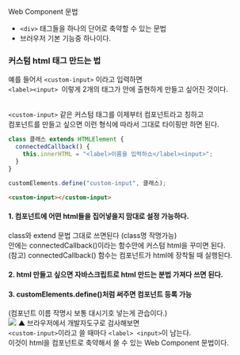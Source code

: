 Web Component 문법

- `<div>` 태그들을 하나의 단어로 축약할 수 있는 문법
- 브러우저 기본 기능중 하나이다.

### 커스텀 html 태그 만드는 법

예를 들어서 `<custom-input>` 이라고 입력하면 <br>
`<label><input> `이렇게 2개의 태그가 안에 출현하게 만들고 싶어진 것이다.<br>
<br>

`<custom-input>` 같은 커스텀 태그를 이제부터 컴포넌트라고 칭하고<br>
컴포넌트를 만들고 싶으면 이런 형식에 따라서 그대로 타이핑만 하면 된다.<br>

```js
class 클래스 extends HTMLElement {
  connectedCallback() {
    this.innerHTML = "<label>이름을 입력하쇼</label><input>";
  }
}

customElements.define("custom-input", 클래스);
```

```html
<custom-input></custom-input>
```

#### 1. 컴포넌트에 어떤 html들을 집어넣을지 맘대로 설정 가능하다.

class와 extend 문법 그대로 쓰면된다 (class명 작명가능)<br>
안에는 connectedCallback()이라는 함수안에 커스텀 html을 꾸미면 된다.<br>
(참고) connectedCallback() 함수는 컴포넌트가 html에 장착될 때 실행된다.<br>

#### 2. html 만들고 싶으면 자바스크립트로 html 만드는 분법 가져다 쓰면 된다.

#### 3. customElements.define()처럼 써주면 컴포넌트 등록 가능

(컴포넌트 이름 작명시 보통 대시기호 넣는게 관습이다.)<br>
![](https://velog.velcdn.com/images/hosickk/post/ff17dfeb-ff50-45a0-bf0e-ed5d3ffbbef3/image.png)
▲ 브라우저에서 개발자도구로 검사해보면<br>
`<custom-input>`이라고 쓸 때마다 `<label> <input>`이 남는다.<br>
이것이 html을 컴포넌트로 축약해서 쓸 수 있는 Web Component 문법이다.<br>
